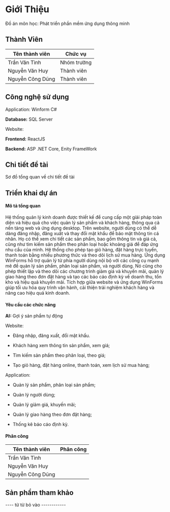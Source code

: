 # Giới Thiệu
Đồ án môn học: Phát triển phần mềm ứng dụng thông minh

## Thành Viên

| Tên thành viên             | Chức vụ                                                                |
| ----------------- | ------------------------------------------------------------------ |
| Trần Văn Tình |Nhóm trưởng |
| Nguyễn Văn Huy | Thành viên |
| Nguyễn Công Dũng | Thành viên |


## Công nghệ sử dụng
Application: Winform C#

**Database:** SQL Server

Website:

**Frontend:** ReactJS

**Backend:** ASP .NET Core, Enity FrameWork


## Chi tiết đề tài

Sơ đồ tổng quan về chi tiết đề tài
## Triển khai dự án

#### Mô tả tổng quan

Hệ thống quản lý kinh doanh được thiết kế để cung cấp một giải pháp toàn diện và hiệu quả cho việc quản lý sản phẩm và khách hàng, thông qua cả nền tảng web và ứng dụng desktop. Trên website, người dùng có thể dễ dàng đăng nhập, đăng xuất và thay đổi mật khẩu để bảo mật thông tin cá nhân. Họ có thể xem chi tiết các sản phẩm, bao gồm thông tin và giá cả, cũng như tìm kiếm sản phẩm theo phân loại hoặc khoảng giá để đáp ứng nhu cầu của mình. Hệ thống cho phép tạo giỏ hàng, đặt hàng trực tuyến, thanh toán bằng nhiều phương thức và theo dõi lịch sử mua hàng. Ứng dụng WinForms hỗ trợ quản lý từ phía người dùng nội bộ với các công cụ mạnh mẽ để quản lý sản phẩm, phân loại sản phẩm, và người dùng. Nó cũng cho phép thiết lập và theo dõi các chương trình giảm giá và khuyến mãi, quản lý giao hàng theo đơn đặt hàng và tạo các báo cáo định kỳ về doanh thu, tồn kho và hiệu quả khuyến mãi. Tích hợp giữa website và ứng dụng WinForms giúp tối ưu hóa quy trình vận hành, cải thiện trải nghiệm khách hàng và nâng cao hiệu quả kinh doanh.

#### Yêu cầu các chức năng

**AI:** Gợi ý sản phẩm tự động

Website:

 - Đăng nhập, đăng xuất, đổi mật khẩu.

- Khách hàng xem thông tin sản phẩm, xem giá;

- Tìm kiếm sản phẩm theo phân loại, theo giá;

- Tạo giỏ hàng, đặt hàng online, thanh toán, xem lịch sử mua hàng;

Application:

- Quản lý sản phẩm, phân loại sản phẩm;

- Quản lý người dùng;

- Quản lý giảm giá, khuyến mãi;

- Quản lý giao hàng theo đơn đặt hàng;

- Thống kê báo cáo định kỳ.
  
#### Phân công

| Tên thành viên             | Phân công                                                                |
| ----------------- | ------------------------------------------------------------------ |
| Trần Văn Tình | |
| Nguyễn Văn Huy |  |
| Nguyễn Công Dũng |  |

## Sản phẩm tham khảo

---- từ từ bỏ vào ------------
